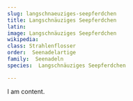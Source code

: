 ```yaml
---
slug: langschnaeuziges-seepferdchen
title: Langschnäuziges Seepferdchen
latin:
image: Langschnäuziges Seepferdchen
wikipedia: 
class: Strahlenflosser
order:  Seenadelartige
family:  Seenadeln
species:  Langschnäuziges Seepferdchen

---
```


I am content.
